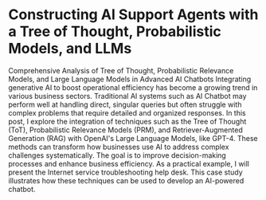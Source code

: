 # Constructing AI Support Agents with a Tree of Thought, Probabilistic Models, and LLMs
Comprehensive Analysis of Tree of Thought, Probabilistic Relevance Models, and Large Language Models in Advanced AI Chatbots
Integrating generative AI to boost operational efficiency has become a growing trend in various business sectors. Traditional AI systems such as AI Chatbot may perform well at handling direct, singular queries but often struggle with complex problems that require detailed and organized responses. 
In this post, I explore the integration of techniques such as the Tree of Thought (ToT), Probabilistic Relevance Models (PRM), and Retriever-Augmented Generation (RAG) with OpenAI's Large Language Models, like GPT-4. These methods can transform how businesses use AI to address complex challenges systematically. The goal is to improve decision-making processes and enhance business efficiency.
As a practical example, I will present the Internet service troubleshooting help desk. This case study illustrates how these techniques can be used to develop an AI-powered chatbot.
